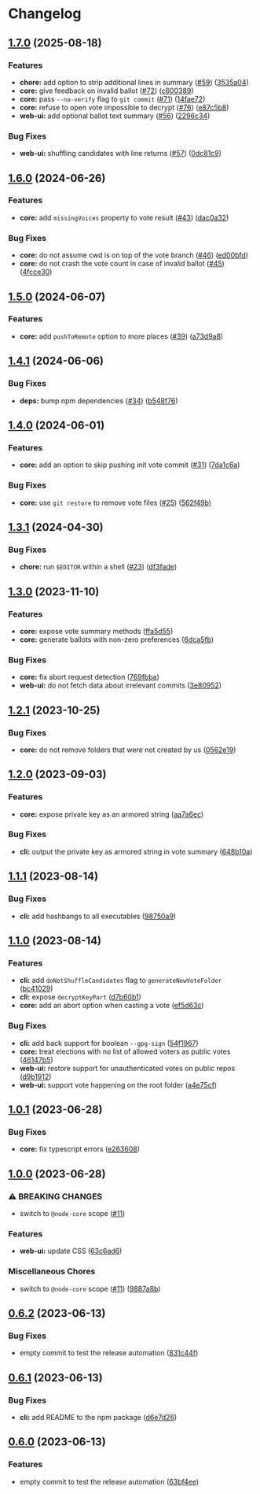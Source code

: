 # Changelog

## [1.7.0](https://github.com/nodejs/caritat/compare/v1.6.0...v1.7.0) (2025-08-18)


### Features

* **chore:** add option to strip additional lines in summary ([#59](https://github.com/nodejs/caritat/issues/59)) ([3535a04](https://github.com/nodejs/caritat/commit/3535a043da9d22b776dbb2160e5d5a06ee2f5269))
* **core:** give feedback on invalid ballot ([#72](https://github.com/nodejs/caritat/issues/72)) ([c600389](https://github.com/nodejs/caritat/commit/c60038967a336f8961b047abfd3abe6862da3c7b))
* **core:** pass `--no-verify` flag to `git commit` ([#71](https://github.com/nodejs/caritat/issues/71)) ([14fae72](https://github.com/nodejs/caritat/commit/14fae72fbb80e488f5013958e87bf4e8ec7cb2cf))
* **core:** refuse to open vote impossible to decrypt ([#76](https://github.com/nodejs/caritat/issues/76)) ([e87c5b8](https://github.com/nodejs/caritat/commit/e87c5b86ec75386a49844cc7fd0defecc8cdba41))
* **web-ui:** add optional ballot text summary ([#56](https://github.com/nodejs/caritat/issues/56)) ([2296c34](https://github.com/nodejs/caritat/commit/2296c34e06c3c1fb8b812259b6bfc6806e9d3a66))


### Bug Fixes

* **web-ui:** shuffling candidates with line returns ([#57](https://github.com/nodejs/caritat/issues/57)) ([0dc81c9](https://github.com/nodejs/caritat/commit/0dc81c994010169f9f15ea5132ebfe42657aa9c8))

## [1.6.0](https://github.com/nodejs/caritat/compare/v1.5.0...v1.6.0) (2024-06-26)


### Features

* **core:** add `missingVoices` property to vote result ([#43](https://github.com/nodejs/caritat/issues/43)) ([dac0a32](https://github.com/nodejs/caritat/commit/dac0a324f29f6c069d4fcfed172f83ea12233087))


### Bug Fixes

* **core:** do not assume cwd is on top of the vote branch ([#46](https://github.com/nodejs/caritat/issues/46)) ([ed00bfd](https://github.com/nodejs/caritat/commit/ed00bfddc3776cf235fed80669c429e8a3aebfe9))
* **core:** do not crash the vote count in case of invalid ballot ([#45](https://github.com/nodejs/caritat/issues/45)) ([4fcce30](https://github.com/nodejs/caritat/commit/4fcce30cd050e4ba2f27e86f21ed7dda2ae56f78))

## [1.5.0](https://github.com/nodejs/caritat/compare/v1.4.1...v1.5.0) (2024-06-07)


### Features

* **core:** add `pushToRemote` option to more places ([#39](https://github.com/nodejs/caritat/issues/39)) ([a73d9a8](https://github.com/nodejs/caritat/commit/a73d9a836378ba530ea48f7db15ea657ec0b683c))

## [1.4.1](https://github.com/nodejs/caritat/compare/v1.4.0...v1.4.1) (2024-06-06)


### Bug Fixes

* **deps:** bump npm dependencies ([#34](https://github.com/nodejs/caritat/issues/34)) ([b548f76](https://github.com/nodejs/caritat/commit/b548f7692bad85b15ba3f747578dc410abfdc808))

## [1.4.0](https://github.com/nodejs/caritat/compare/v1.3.1...v1.4.0) (2024-06-01)


### Features

* **core:** add an option to skip pushing init vote commit ([#31](https://github.com/nodejs/caritat/issues/31)) ([7da1c6a](https://github.com/nodejs/caritat/commit/7da1c6a29fba9daf43ab08a5d5af1b5d105fb7aa))


### Bug Fixes

* **core:** use `git restore` to remove vote files ([#25](https://github.com/nodejs/caritat/issues/25)) ([562f49b](https://github.com/nodejs/caritat/commit/562f49bbc4e9612a065eef1f7525839ed5c1ce4a))

## [1.3.1](https://github.com/nodejs/caritat/compare/v1.3.0...v1.3.1) (2024-04-30)


### Bug Fixes

* **chore:** run `$EDITOR` within a shell ([#23](https://github.com/nodejs/caritat/issues/23)) ([df3fade](https://github.com/nodejs/caritat/commit/df3fade69edafb7c34ec5f3709c8769a89401c62))

## [1.3.0](https://github.com/nodejs/caritat/compare/v1.2.1...v1.3.0) (2023-11-10)


### Features

* **core:** expose vote summary methods ([ffa5d55](https://github.com/nodejs/caritat/commit/ffa5d556376b464743359ca3d35be1c6d0e7dc3e))
* **core:** generate ballots with non-zero preferences ([6dca5fb](https://github.com/nodejs/caritat/commit/6dca5fb6a50228d2ca8b6b52b58f423ece5f5534))


### Bug Fixes

* **core:** fix abort request detection ([769fbba](https://github.com/nodejs/caritat/commit/769fbbadf01e481a1977aebe1be6da084b58edf8))
* **web-ui:** do not fetch data about irrelevant commits ([3e80952](https://github.com/nodejs/caritat/commit/3e80952a0cffa16ee9374238ec60692bb5b0d640))

## [1.2.1](https://github.com/nodejs/caritat/compare/v1.2.0...v1.2.1) (2023-10-25)


### Bug Fixes

* **core:** do not remove folders that were not created by us ([0562e19](https://github.com/nodejs/caritat/commit/0562e197a3a378d96a0a67111cba5db83cb1e396))

## [1.2.0](https://github.com/nodejs/caritat/compare/v1.1.1...v1.2.0) (2023-09-03)


### Features

* **core:** expose private key as an armored string ([aa7a6ec](https://github.com/nodejs/caritat/commit/aa7a6ec9d3dea44576d66a6221eafa5e351c83db))


### Bug Fixes

* **cli:** output the private key as armored string in vote summary ([648b10a](https://github.com/nodejs/caritat/commit/648b10a46ef72d6b5680d8cb3648f8b448305bd1))

## [1.1.1](https://github.com/nodejs/caritat/compare/v1.1.0...v1.1.1) (2023-08-14)


### Bug Fixes

* **cli:** add hashbangs to all executables ([98750a9](https://github.com/nodejs/caritat/commit/98750a90ffef8330be5f143a2fa98fb6ed49ba11))

## [1.1.0](https://github.com/nodejs/caritat/compare/v1.0.1...v1.1.0) (2023-08-14)


### Features

* **cli:** add `doNotShuffleCandidates` flag to `generateNewVoteFolder` ([bc41029](https://github.com/nodejs/caritat/commit/bc4102991ac4de222c57a44deefd367434b4fd19))
* **cli:** expose `decryptKeyPart` ([d7b60b1](https://github.com/nodejs/caritat/commit/d7b60b1d140d7e9f0dec5e356987727d8ac0388c))
* **core:** add an abort option when casting a vote ([ef5d63c](https://github.com/nodejs/caritat/commit/ef5d63c78dc9e1733f348e4a062ab7483dd7233e))


### Bug Fixes

* **cli:** add back support for boolean `--gpg-sign` ([54f1967](https://github.com/nodejs/caritat/commit/54f19675c6fee1c4c626c5416c204f53af17cf02))
* **core:** treat elections with no list of allowed voters as public votes ([46147b5](https://github.com/nodejs/caritat/commit/46147b58ecb0ce12d9acd5423234d2c259caacd5))
* **web-ui:** restore support for unauthenticated votes on public repos ([d9b1912](https://github.com/nodejs/caritat/commit/d9b19127f1f828777b54d330f8e767f862fd706c))
* **web-ui:** support vote happening on the root folder ([a4e75cf](https://github.com/nodejs/caritat/commit/a4e75cf2725d7ea30b0073e11ba2581d87c39bbc))

## [1.0.1](https://github.com/nodejs/caritat/compare/v1.0.0...v1.0.1) (2023-06-28)


### Bug Fixes

* **core:** fix typescript errors ([e263608](https://github.com/nodejs/caritat/commit/e2636089270e8d822b2aea4e5da3e03bf0d3bc2a))

## [1.0.0](https://github.com/nodejs/caritat/compare/v0.6.2...v1.0.0) (2023-06-28)


### ⚠ BREAKING CHANGES

* switch to `@node-core` scope ([#11](https://github.com/nodejs/caritat/issues/11))

### Features

* **web-ui:** update CSS ([63c6ad6](https://github.com/nodejs/caritat/commit/63c6ad6e471088c3c563a8aab1687d2bc87fca1e))


### Miscellaneous Chores

* switch to `@node-core` scope ([#11](https://github.com/nodejs/caritat/issues/11)) ([9887a8b](https://github.com/nodejs/caritat/commit/9887a8b089ce930b2920bd7e1f78e4210491d16f))

## [0.6.2](https://github.com/aduh95/caritat/compare/v0.6.1...v0.6.2) (2023-06-13)


### Bug Fixes

* empty commit to test the release automation ([831c44f](https://github.com/aduh95/caritat/commit/831c44fc364acf087fa51b5e25c835baded4db52))

## [0.6.1](https://github.com/aduh95/caritat/compare/v0.6.0...v0.6.1) (2023-06-13)


### Bug Fixes

* **cli:** add README to the npm package ([d6e7d26](https://github.com/aduh95/caritat/commit/d6e7d2689ec13feaf326a6d3477fcbd304386f3e))

## [0.6.0](https://github.com/aduh95/caritat/compare/v0.5.1...v0.6.0) (2023-06-13)


### Features

* empty commit to test the release automation ([63bf4ee](https://github.com/aduh95/caritat/commit/63bf4ee931f06a957f5ce7dbac9099016fb0cb5b))
